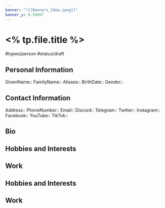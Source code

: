 ```yaml
---
banner: "![[Banners_Idea.jpeg]]"
banner_y: 0.50667
---
```

# <% tp.file.title %>
#types/person  #status/draft 

## Personal Information
GivenName::
FamilyName::
Aliases::
BirthDate::
Gender::

## Contact Information
Address::
PhoneNumber::
Email::
Discord::
Telegram::
Twitter::
Instagram::
Facebook::
YouTube::
TikTok::

## Bio

## Hobbies and Interests

## Work

## Hobbies and Interests

## Work